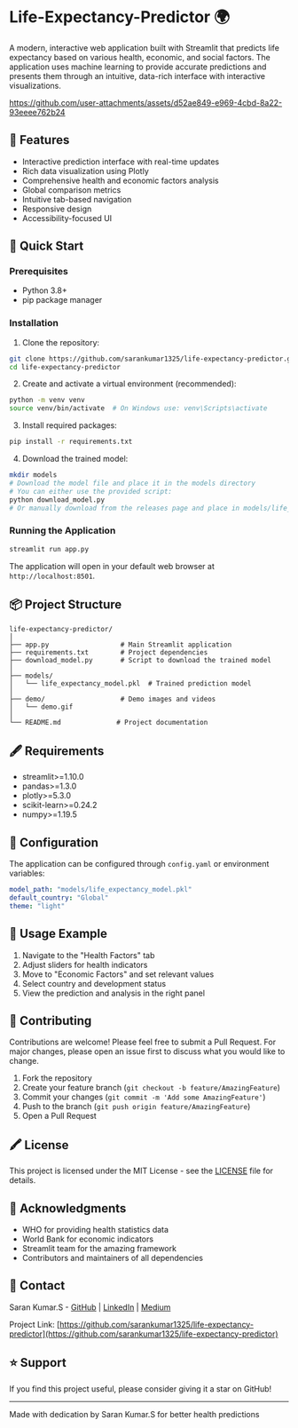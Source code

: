 # Life-Expectancy-Predictor 🌍

A modern, interactive web application built with Streamlit that predicts life expectancy based on various health, economic, and social factors. The application uses machine learning to provide accurate predictions and presents them through an intuitive, data-rich interface with interactive visualizations.

https://github.com/user-attachments/assets/d52ae849-e969-4cbd-8a22-93eeee762b24

## 🌟 Features

- Interactive prediction interface with real-time updates
- Rich data visualization using Plotly
- Comprehensive health and economic factors analysis
- Global comparison metrics
- Intuitive tab-based navigation
- Responsive design
- Accessibility-focused UI

## 🚀 Quick Start

### Prerequisites

- Python 3.8+
- pip package manager

### Installation

1. Clone the repository:
```bash
git clone https://github.com/sarankumar1325/life-expectancy-predictor.git
cd life-expectancy-predictor
```

2. Create and activate a virtual environment (recommended):
```bash
python -m venv venv
source venv/bin/activate  # On Windows use: venv\Scripts\activate
```

3. Install required packages:
```bash
pip install -r requirements.txt
```

4. Download the trained model:
```bash
mkdir models
# Download the model file and place it in the models directory
# You can either use the provided script:
python download_model.py
# Or manually download from the releases page and place in models/life_expectancy_model.pkl
```

### Running the Application

```bash
streamlit run app.py
```

The application will open in your default web browser at `http://localhost:8501`.

## 📦 Project Structure

```
life-expectancy-predictor/
│
├── app.py                  # Main Streamlit application
├── requirements.txt        # Project dependencies
├── download_model.py       # Script to download the trained model
│
├── models/
│   └── life_expectancy_model.pkl  # Trained prediction model
│
├── demo/                   # Demo images and videos
│   └── demo.gif
│
└── README.md              # Project documentation
```

## 🖋 Requirements

- streamlit>=1.10.0
- pandas>=1.3.0
- plotly>=5.3.0
- scikit-learn>=0.24.2
- numpy>=1.19.5

## 🔧 Configuration

The application can be configured through `config.yaml` or environment variables:

```yaml
model_path: "models/life_expectancy_model.pkl"
default_country: "Global"
theme: "light"
```

## 🎯 Usage Example

1. Navigate to the "Health Factors" tab
2. Adjust sliders for health indicators
3. Move to "Economic Factors" and set relevant values
4. Select country and development status
5. View the prediction and analysis in the right panel

## 🤝 Contributing

Contributions are welcome! Please feel free to submit a Pull Request. For major changes, please open an issue first to discuss what you would like to change.

1. Fork the repository
2. Create your feature branch (`git checkout -b feature/AmazingFeature`)
3. Commit your changes (`git commit -m 'Add some AmazingFeature'`)
4. Push to the branch (`git push origin feature/AmazingFeature`)
5. Open a Pull Request

## 🖍 License

This project is licensed under the MIT License - see the [LICENSE](LICENSE) file for details.

## 🙏 Acknowledgments

- WHO for providing health statistics data
- World Bank for economic indicators
- Streamlit team for the amazing framework
- Contributors and maintainers of all dependencies

## 📧 Contact

Saran Kumar.S - [GitHub](https://github.com/sarankumar1325) | [LinkedIn](https://www.linkedin.com/in/saran-kumar-s-sk13022005/) | [Medium](https://medium.com/@sarankumar1325)

Project Link: [https://github.com/sarankumar1325/life-expectancy-predictor](https://github.com/sarankumar1325/life-expectancy-predictor)

## ⭐ Support

If you find this project useful, please consider giving it a star on GitHub!

---
Made with dedication by Saran Kumar.S for better health predictions
